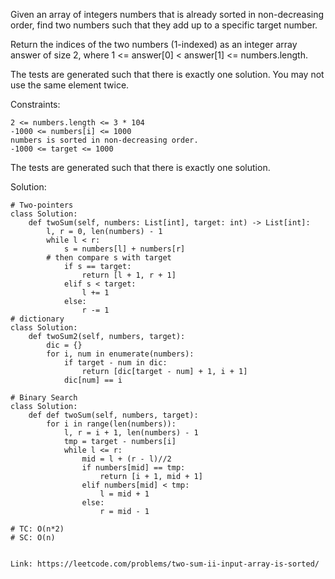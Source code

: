 Given an array of integers numbers that is already sorted in non-decreasing order, find two numbers such that they add up to a specific target number.

Return the indices of the two numbers (1-indexed) as an integer array answer of size 2, where 1 <= answer[0] < answer[1] <= numbers.length.

The tests are generated such that there is exactly one solution. You may not use the same element twice.

Constraints:
```
2 <= numbers.length <= 3 * 104
-1000 <= numbers[i] <= 1000
numbers is sorted in non-decreasing order.
-1000 <= target <= 1000
```
The tests are generated such that there is exactly one solution.

Solution:
```
# Two-pointers
class Solution:
    def twoSum(self, numbers: List[int], target: int) -> List[int]:
        l, r = 0, len(numbers) - 1
        while l < r:
            s = numbers[l] + numbers[r]
        # then compare s with target
            if s == target:
                return [l + 1, r + 1]
            elif s < target:
                l += 1
            else:
                r -= 1
# dictionary
class Solution:
    def twoSum2(self, numbers, target):
        dic = {}
        for i, num in enumerate(numbers):
            if target - num in dic:
                return [dic[target - num] + 1, i + 1]
            dic[num] == i
            
# Binary Search
class Solution:
    def def twoSum(self, numbers, target):
        for i in range(len(numbers)):
            l, r = i + 1, len(numbers) - 1
            tmp = target - numbers[i]
            while l <= r:
                mid = l + (r - l)//2
                if numbers[mid] == tmp:
                    return [i + 1, mid + 1]
                elif numbers[mid] < tmp:
                    l = mid + 1
                else:
                    r = mid - 1
                    
# TC: O(n*2)
# SC: O(n)
            
```
```
Link: https://leetcode.com/problems/two-sum-ii-input-array-is-sorted/
```
